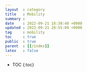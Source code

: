 ```yaml
---
layout  : category
title   : Mobility
summary : 
date    : 2022-09-21 18:30:40 +0900
updated : 2022-09-21 20:55:09 +0900
tag     : mobility
toc     : true
public  : true
parent  : [[/index]]
latex   : false
---
```

* TOC
  {:toc}

